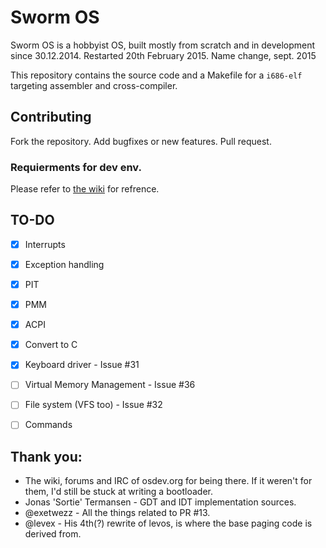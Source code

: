 # Sworm OS
Sworm OS is a hobbyist OS, built mostly from scratch and in development since 30.12.2014. Restarted 20th February 2015. Name change, sept. 2015

This repository contains the source code and a Makefile for a ```i686-elf``` targeting assembler and cross-compiler.

## Contributing

Fork the repository.
Add bugfixes or new features.
Pull request.

### Requierments for dev env.

Please refer to [the wiki](https://github.com/makerimages/SwormOS/wiki/Building-and-Testing) for refrence.

## TO-DO
- [X] Interrupts
- [X] Exception handling
- [X] PIT
- [X] PMM
- [X] ACPI
- [X] Convert to C
- [X] Keyboard driver - Issue #31
- [ ] Virtual Memory Management - Issue #36
- [ ] File system (VFS too) - Issue #32
- [ ] Commands



## Thank you:
* The wiki, forums and IRC of osdev.org for being there. If it weren't for them, I'd still be stuck at writing a bootloader.
* Jonas 'Sortie' Termansen - GDT and IDT implementation sources.
* @exetwezz - All the things related to PR #13.
* @levex - His 4th(?) rewrite of levos, is where the base paging code is derived from.
